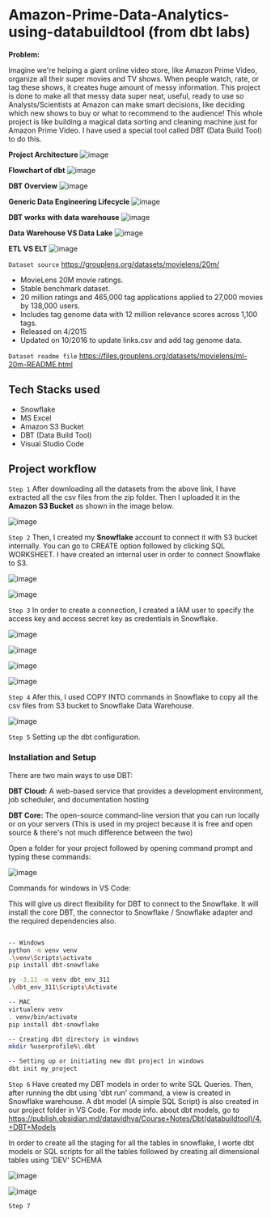 # Amazon-Prime-Data-Analytics-using-databuildtool (from dbt labs)

**Problem:**

Imagine we're helping a giant online video store, like Amazon Prime Video, organize all their super movies and TV shows. When people watch, rate, or tag these shows, it creates huge amount of messy information. This project is done to make all that messy data super neat, useful, ready to use so Analysts/Scientists at Amazon can make smart decisions, like deciding which new shows to buy or what to recommend to the audience! This whole project is like building a magical data sorting and cleaning machine just for Amazon Prime Video. I have used a special tool called DBT (Data Build Tool) to do this.

**Project Architecture**
![image](https://github.com/user-attachments/assets/e2539855-aba4-4450-8b93-7d34110a5a6f)

**Flowchart of dbt**
![image](https://github.com/user-attachments/assets/7e493142-f768-434e-8e41-705e69224a8d)

**DBT Overview**
![image](https://github.com/user-attachments/assets/c469cdc4-7753-4dc3-9cb4-9339f8303bbd)

**Generic Data Engineering Lifecycle**
![image](https://github.com/user-attachments/assets/c724779d-ee51-4280-b013-c27c900260f2)

**DBT works with data warehouse**
![image](https://github.com/user-attachments/assets/901f1247-dc7d-4d9c-b0c1-ff2032f9cf46)

**Data Warehouse VS Data Lake**
![image](https://github.com/user-attachments/assets/86478bb7-7a41-4663-9eb9-e18246ba2da9)

**ETL VS ELT**
![image](https://github.com/user-attachments/assets/d94199a4-09d5-4601-886a-944c7be2f2a4)

``Dataset source``
https://grouplens.org/datasets/movielens/20m/

- MovieLens 20M movie ratings. 
- Stable benchmark dataset.
- 20 million ratings and 465,000 tag applications applied to 27,000 movies by 138,000 users.
- Includes tag genome data with 12 million relevance scores across 1,100 tags.
- Released on 4/2015
- Updated on 10/2016 to update links.csv and add tag genome data.

``Dataset readme file``
https://files.grouplens.org/datasets/movielens/ml-20m-README.html

## Tech Stacks used
- Snowflake
- MS Excel
- Amazon S3 Bucket
- DBT (Data Build Tool)
- Visual Studio Code

## Project workflow
```Step 1```
After downloading all the datasets from the above link, I have extracted all the csv files from the zip folder. Then I uploaded it in the __Amazon S3 Bucket__ as shown in the image below.

![image](https://github.com/user-attachments/assets/87ceef94-4563-4e6d-a731-08f04dcb649b)

```Step 2``` 
Then, I created my __Snowflake__ account to connect it with S3 bucket internally. You can go to CREATE option followed by clicking SQL WORKSHEET. I have created an internal user in order to connect Snowflake to S3.

![image](https://github.com/user-attachments/assets/dea9d0ea-95be-47db-9104-ff245a27045b)

![image](https://github.com/user-attachments/assets/1ce496e1-46c8-4849-96a4-4174c54e90bd)

```Step 3```
In order to create a connection, I created a IAM user to specify the access key and access secret key as credentials in Snowflake.

![image](https://github.com/user-attachments/assets/fd70093c-cb7a-44d4-8e53-a62116a10f3f)

![image](https://github.com/user-attachments/assets/67054fa8-d6d3-4735-8256-21e262e8ac6b)

![image](https://github.com/user-attachments/assets/ac9fd815-f5a1-4b28-b1e2-ca696c3ffdc3)

![image](https://github.com/user-attachments/assets/73759521-4151-43e9-afb6-f4ed560a3f4b)

```Step 4```
Afer this, I used COPY INTO commands in Snowflake to copy all the csv files from S3 bucket to Snowflake Data Warehouse.

![image](https://github.com/user-attachments/assets/3533b8ac-8433-4cda-9e04-ddf45b2f894d)

```Step 5```
Setting up the dbt configuration.

### Installation and Setup 
There are two main ways to use DBT:

__DBT Cloud:__ A web-based service that provides a development environment, job scheduler, and documentation hosting

__DBT Core:__ The open-source command-line version that you can run locally or on your servers (This is used in my project because it is free and open source & there's not much difference between the two)

Open a folder for your project followed by opening command prompt and typing these commands:

![image](https://github.com/user-attachments/assets/83717eb1-b4c0-401e-b89b-a98309934118)

Commands for windows in VS Code:

This will give us direct flexibility for DBT to connect to the Snowflake. It will install the core DBT, the connector to Snowflake / Snowflake adapter and the required dependencies also.

```bash

-- Windows
python -m venv venv
.\venv\Scripts\activate
pip install dbt-snowflake

py -3.11 -m venv dbt_env_311
.\dbt_env_311\Scripts\Activate

-- MAC
virtualenv venv
. venv/bin/activate
pip install dbt-snowflake

-- Creating dbt directory in windows
mkdir %userprofile%\.dbt

-- Setting up or initiating new dbt project in windows
dbt init my_project
```

```Step 6```
Have created my DBT models in order to write SQL Queries. Then, after running the dbt using 'dbt run' command, a view is created in Snowflake warehouse. A dbt model (A simple SQL Script) is also created in our project folder in VS Code. For mode info. about dbt models, go to https://publish.obsidian.md/datavidhya/Course+Notes/Dbt(databuildtool)/4.+DBT+Models

In order to create all the staging for all the tables in snowflake, I worte dbt models or SQL scripts for all the tables followed by creating all dimensional tables using 'DEV' SCHEMA

![image](https://github.com/user-attachments/assets/327431ff-fd20-4706-8137-2534be94d0ff)

![image](https://github.com/user-attachments/assets/b34bde9a-ba25-4fcc-97de-e8d24a6b6f51)


```Step 7```


